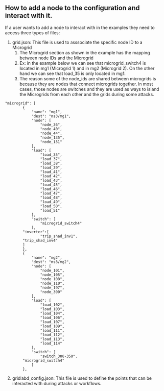 ## How to add a node to the configuration and interact with it.

If a user wants to add a node to interact with in the examples they need to access three types of files:

1. grid.json: This file is used to asssociate the specific node ID to a Microgrid
    1. The Microgrid section as shown in the example has the mapping between node IDs and the Microgrid
    2. Ex: in the example below we can see that microgrid\_switch4 is located in mg1 (Microgrid 1) and in mg2 (Microgrid 2). On the other hand we can see that load\_35 is only located in mg1.  
    3. The reason some of the node\_ids are shared between microgrids is because they are nodes that connect microgrids together. In most cases, those nodes are switches and they are used as ways to island the Microgrids from each other and the grids during some attacks. 

```
"microgrid": [
        {
            "name": "mg1",
            "dest": "ns3/mg1",
            "node": [
                "node_36",
                "node_40",
                "node_44",
                "node_135",
                "node_151"
            ],
            "load": [
                "load_35",
                "load_37",
                "load_38",
                "load_39",
                "load_41",
                "load_42",
                "load_43",
                "load_45",
                "load_46",
                "load_47",
                "load_48",
                "load_49",
                "load_50",
                "load_51"
            ],
            "switch": [
                "microgrid_switch4"
            ],
	    "inverter":[
                "trip_shad_inv1",
		"trip_shad_inv4"
	    ]
        },
        {
            "name": "mg2",
            "dest": "ns3/mg2",
            "node": [
                "node_101",
                "node_105",
                "node_108",
                "node_110",
                "node_197",
                "node_300"
            ],
            "load": [
                "load_102",
                "load_103",
                "load_104",
                "load_106",
                "load_107",
                "load_109",
                "load_111",
                "load_112",
                "load_113",
                "load_114"
            ],
            "switch": [
                "switch_300-350",
		"microgrid_switch4"
            ]
        },
```

2. gridlabd_config.json: This file is used to define the points that can be interacted with during attacks or workflows. 
